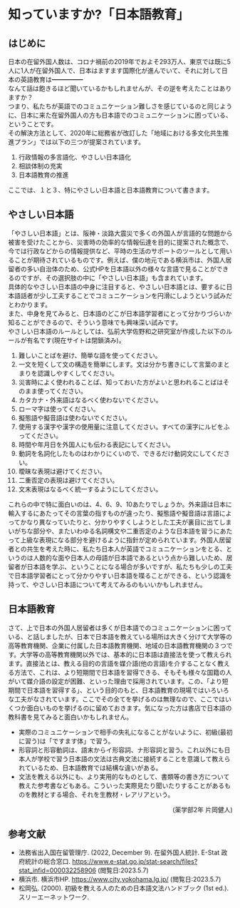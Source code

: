 # 知っていますか?「日本語教育」

## はじめに

日本の在留外国人数は、コロナ禍前の2019年でおよそ293万人、東京では既に5人に1人が在留外国人で、日本はますます国際化が進んでいて、それに対して日本の英語教育は━━━━━  
なんて話は飽きるほど聞いているかもしれませんが、その逆を考えたことはありますか？  
つまり、私たちが英語でのコミュニケーション難しさを感じているのと同じように、日本に来た在留外国人の方も日本語でのコミュニケーションに困っている、ということです。  
その解決方法として、2020年に総務省が改訂した「地域における多文化共生推進プラン」では以下の三つが提案されています。  

1. 行政情報の多言語化、やさしい日本語化  
2. 相談体制の充実  
3. 日本語教育の推進  

ここでは、１と３、特にやさしい日本語と日本語教育について書きます。  

## やさしい日本語

「やさしい日本語」とは、阪神・淡路大震災で多くの外国人が言語的な問題から被害を受けたことから、災害時の効率的な情報伝達を目的に提案された概念で、今では行政などからの情報提供など、平時の生活のサポートのツールとして用いることが期待されているものです。例えば、僕の地元である横浜市は、外国人居留者の多い自治体のため、公式HPを日本語以外の様々な言語で見ることができるのですが、その選択肢の中に「やさしい日本語」も含まれています。  
具体的なやさしい日本語の中身に注目すると、やさしい日本語とは、要するに日本語話者が少し工夫することでコミュニケーションを円滑にしようという試みだとわかります。  
また、中身を見てみると、日本語のどこが日本語学習者にとって分かりづらいか知ることができるので、そういう意味でも興味深い試みです。  
やさしい日本語のルールとしては、弘前大学佐野和之研究室が作成した以下のルールが有名です(現在サイトは閉鎖済み)。
  
1. 難しいことばを避け、簡単な語を使ってください。  
2. 一文を短くして文の構造を簡単にします。文は分かち書きにして言葉のまとまりを認識しやすくしてください。  
3. 災害時によく使われることば、知っておいた方がよいと思われることばはそのまま使ってください。  
4. カタカナ・外来語はなるべく使わないでください。  
5. ローマ字は使ってください。  
6. 擬態語や擬音語は使わないでください。  
7. 使用する漢字や漢字の使用量に注意してください。すべての漢字にルビをふってください。  
8. 時間や年月日を外国人にも伝わる表記にしてください。  
9. 動詞を名詞化したものはわかりにくいので、できるだけ動詞文にしてください。
10. 曖昧な表現は避けてください。  
11. 二重否定の表現は避けてください。  
12. 文末表現はなるべく統一するようにしてください。  
  
これらの中で特に面白いのは、4、6、9、10あたりでしょうか。外来語は日本に輸入するにあたってその言葉の指すものが違ったり、擬態語や擬音語は言語によってかなり異なっていたりと、分かりやすくしようとした工夫が裏目に出てしまいがちな部分や、またいわゆる名詞構文や二重否定のような日本語を習うにあたって上級な表現になる部分を避けるように指針が定められています。外国人居留者との共生を考えた時に、私たち日本人が英語でコミュニケーションをとる、というのは人数的な面や日本人の母語が日本語であるという点から難しいため、居留者が日本語を学ぶ、ということになる場合が多いですが、私たちも少しの工夫で日本語学習者にとって分かりやすい日本語を喋ることができる、という認識を持って、やさしい日本語について考えてみるのもいいかもしれません。

## 日本語教育

さて、上で日本の外国人居留者は多くが日本語でのコミュニケーションに困っている、と話しましたが、日本で日本語を教えている場所は大きく分けて大学等の高等教育機関、企業に付属した日本語教育機関、地域の日本語教育機関の３つです。大学等の高等教育機関以外では、基本的に日本語は直接法を使って教えられます。直接法とは、教える目的の言語を媒介語(他の言語)を介することなく教える方法で、これは、より短期間で日本語を習得できる、そもそも様々な国籍の人がいて媒介語の設定が困難、といった理由で採用されています。この、「より短期間で日本語を習得する」、という目的のもと、日本語教育の現場ではいろいろな工夫がなされています。ここでその全てを挙げるのは無理なので、ここではいくつか面白いものを挙げるのに留めておきます。気になった方は書店で日本語の教科書を見てみると面白いかもしれません。

- 実際のコミュニケーションで相手の失礼になることがないように、初級(最初に習う)は「ですます体」で習う。
- 形容詞と形容動詞は、語末からイ形容詞、ナ形容詞と習う。これ以外にも日本人が学校で習う日本語の文法は古典文法に接続することを意識して教えられているため、日本語教育では結構な違いがある。
- 文法を教える以外にも、より実用的なものとして、書類等の書き方について教えた参考書などもある。こういった実際見たり聞いたりすることがあるものを教材とする場合、それを生教材・レアリアという。

<p style="text-align: right;">
(薬学部2年 片岡健人)
</p>

## 参考文献  

- 法務省出入国在留管理庁. (2022, December 9). 在留外国人統計. E-Stat 政府統計の総合窓口. https://www.e-stat.go.jp/stat-search/files?stat_infid=000032258906 (閲覧日:2023.5.7)
- 横浜市. 横浜市HP. https://www.city.yokohama.lg.jp/ (閲覧日:2023.5.7)
- 松岡弘. (2000). 初級を教える人のための日本語文法ハンドブック (1st ed.). スリーエーネットワーク.
